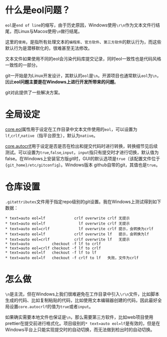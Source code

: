 # 什么是eol问题？

`eol`是`end of line`的缩写，由于历史原因，Windows使用`\r\n`作为文本文件行结尾，而Linux与Macos使用`\n`做行结尾。

这里的`使用`，是指所有处理文本的`编程库`、`官方软件`、`第三方软件`的默认行为，而这些默认行为是潜移默化的，很难甚至无法修改。

文本文件如果使用不同的eol会污染代码库提交记录，同时eol一致性也是代码风格一致性的一部分。

git一开始是为Linux开发设计，其默认的`eol`是`\n`。开源项目也通常默认`eol`为`\n`，因此**eol问题主要是在Windows上进行开发所带来的问题**。

git对此提供了一些解决方案。

# 全局设定

[core.eol](https://git-scm.com/docs/git-config#Documentation/git-config.txt-coreeol)属性用于设定在工作目录中文本文件使用的`eol`，可以设置为`lf`,`crlf`,`native`（指平台原生），默认为`native`。

[core.autocrlf](https://git-scm.com/docs/git-config#Documentation/git-config.txt-coreautocrlf)用于设定是否是否在检出和提交代码时进行转换，转换细节见后续测试。可以设置为`true`,`false`,`input`，`input`指只有提交时才进行切换，默认值为false。在Windows上安装官方版git时，GUI的默认选项是`true`（该配置文件位于`{git_home}/etc/gitconfig`）。Windows版本 github自带的git，其值也是`true`。

# 仓库设置

`.gitattributes`文件用于指定repo级别的git设置。我在Windows上测试得到如下数据：

```
* text=auto eol=lf             crlf overwrite crlf 无提示
* text=auto eol=lf               lf overwrite crlf 无提示
* text=auto eol=crlf             lf overwrite crlf 提示，会转换为crlf
* text=auto eol=lf             crlf overwrite lf   提示，会转换为lf
* text=auto eol=crlf           crlf overwrite lf   无提示
* text=auto          checkout -f lf to crlf
* text=auto eol=crlf checkout -f lf to crlf
* text=auto eol=lf   checkout -f lf to lf
* text=auto eol=lf   checkout -f crlf to lf   失败，文件为crlf
```

# 怎么做

`\n`是主流，但在Windows上我们很难避免在工作目录中引入`\r\n`文件，比如脚本生成的代码、比如复制粘贴的代码，比如使用文本编辑器创建的代码，因此最好全局设置`core.autocrlf`的值为`true`或者`input`。

如果确实需要本地文件也保证是`\n`，那么需要第三方软件，比如web项目使用prettier在提交前进行格式化。项目级别的`* text=auto eol=lf`是有效的，但是在Windows平台上只能实现提交时的自动切换，而无法做到检出时的自动切换。
